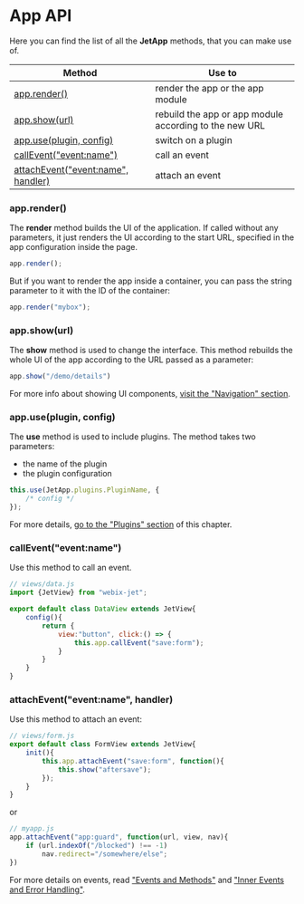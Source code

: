 # App API

Here you can find the list of all the **JetApp** methods, that you can make use of.

| Method | Use to |
|--------|---------|
| [app.render()](#render)                       | render the app or the app module |
| [app.show(url)](#show)                        | rebuild the app or app module according to the new URL |
| [app.use(plugin, config)](#use)               | switch on a plugin |
| [callEvent("event:name")](#call)              | call an event |
| [attachEvent("event:name", handler)](#attach) | attach an event |

### <span id="render">app.render()</span>

The **render** method builds the UI of the application. If called without any parameters, it just renders the UI according to the start URL, specified in the app configuration inside the page.

```js
app.render();
```

But if you want to render the app inside a container, you can pass the string parameter to it with the ID of the container:

```js
app.render("mybox");
```

### <span id="show">app.show(url)</span>

The **show** method is used to change the interface. This method rebuilds the whole UI of the app according to the URL passed as a parameter:

```js
app.show("/demo/details")
```

For more info about showing UI components, [visit the "Navigation" section](navigation.md).

### <span id="use">app.use(plugin, config)</span>

The **use** method is used to include plugins. The method takes two parameters:

- the name of the plugin 
- the plugin configuration

~~~js
this.use(JetApp.plugins.PluginName, {
    /* config */
});
~~~

For more details, [go to the "Plugins" section](plugins.md) of this chapter.

### <span id="call">callEvent("event:name")</span>

Use this method to call an event.

```js
// views/data.js
import {JetView} from "webix-jet";

export default class DataView extends JetView{
    config(){
        return {
            view:"button", click:() => {
                this.app.callEvent("save:form");
            }
        }
    }
}
```

### <span id="attach">attachEvent("event:name", handler) </span>

Use this method to attach an event:

```js
// views/form.js
export default class FormView extends JetView{
    init(){
        this.app.attachEvent("save:form", function(){
            this.show("aftersave");
        });
    }
}
```

or

```js
// myapp.js
app.attachEvent("app:guard", function(url, view, nav){
    if (url.indexOf("/blocked") !== -1)
        nav.redirect="/somewhere/else";
})
```

For more details on events, read ["Events and Methods"](events.md) and ["Inner Events and Error Handling"](inner_events.md).
